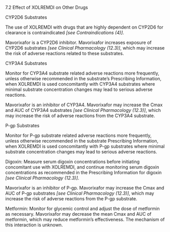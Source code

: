 7.2 Effect of XOLREMDI on Other Drugs

CYP2D6 Substrates

The use of XOLREMDI with drugs that are highly dependent on CYP2D6 for clearance is contraindicated _[see Contraindications (4)]_.

Mavorixafor is a CYP2D6 inhibitor. Mavorixafor increases exposure of CYP2D6 substrates _[see_ _Clinical Pharmacology (12.3)]_, which may increase the risk of adverse reactions related to these substrates.

CYP3A4 Substrates

Monitor for CYP3A4 substrate related adverse reactions more frequently, unless otherwise recommended in the substrate’s Prescribing Information, when XOLREMDI is used concomitantly with CYP3A4 substrates where minimal substrate concentration changes may lead to serious adverse reactions.

Mavorixafor is an inhibitor of CYP3A4. Mavorixafor may increase the Cmax and AUC of CYP3A4 substrates _[see Clinical Pharmacology (12.3)]_, which may increase the risk of adverse reactions from the CYP3A4 substrate.

P-gp Substrates

Monitor for P-gp substrate related adverse reactions more frequently, unless otherwise recommended in the substrate Prescribing Information, when XOLREMDI is used concomitantly with P-gp substrates where minimal substrate concentration changes may lead to serious adverse reactions.

Digoxin: Measure serum digoxin concentrations before initiating concomitant use with XOLREMDI, and continue monitoring serum digoxin concentrations as recommended in the Prescribing Information for digoxin _[see Clinical Pharmacology (12.3)]_.

Mavorixafor is an inhibitor of P-gp. Mavorixafor may increase the Cmax and AUC of P-gp substrates _[see Clinical Pharmacology (12.3)]_, which may increase the risk of adverse reactions from the P-gp substrate.

Metformin: Monitor for glycemic control and adjust the dose of metformin as necessary. Mavorixafor may decrease the mean Cmax and AUC of metformin, which may reduce metformin’s effectiveness. The mechanism of this interaction is unknown.
